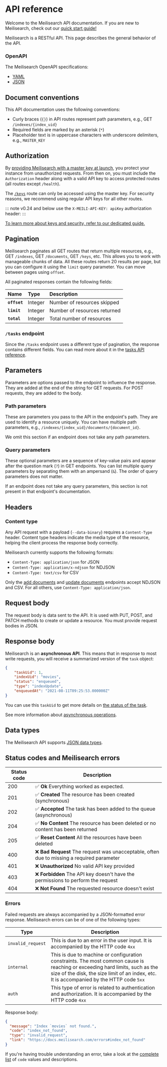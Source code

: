 # API reference

Welcome to the Meilisearch API documentation. If you are new to Meilisearch, check out our [quick start guide!](/learn/getting_started/quick_start.md)

Meilisearch is a RESTful API. This page describes the general behavior of the API.

### OpenAPI

The Meilisearch OpenAPI specifications:

- [YAML](https://bump.sh/doc/meilisearch.yaml)
- [JSON](https://bump.sh/doc/meilisearch.json)

## Document conventions

This API documentation uses the following conventions:

- Curly braces (`{}`) in API routes represent path parameters, e.g., GET `/indexes/{index_uid}`
- Required fields are marked by an asterisk (`*`)
- Placeholder text is in uppercase characters with underscore delimiters, e.g., `MASTER_KEY`

## Authorization

By [providing Meilisearch with a master key at launch](/learn/security/master_api_keys.md#protecting-a-meilisearch-instance), you protect your instance from unauthorized requests. From then on, you must include the `Authorization` header along with a valid API key to access protected routes (all routes except `/health`).

<CodeSamples id="authorization_header_1" />

The [`/keys`](/reference/api/keys.md) route can only be accessed using the master key. For security reasons, we recommend using regular API keys for all other routes.

::: note
 v0.24 and below use the `X-MEILI-API-KEY: apiKey` authorization header:
<CodeSamples id="updating_guide_check_version_old_authorization_header" />
:::

[To learn more about keys and security, refer to our dedicated guide.](/learn/security/master_api_keys.md)

## Pagination

Meilisearch paginates all GET routes that return multiple resources, e.g., GET `/indexes`, GET `/documents`, GET `/keys`, etc. This allows you to work with manageable chunks of data. All these routes return 20 results per page, but you can configure it using the `limit` query parameter. You can move between pages using `offset`.

All paginated responses contain the following fields:

| Name         | Type    | Description                  |
| :----------- | :------ | :--------------------------- |
| **`offset`** | Integer | Number of resources skipped  |
| **`limit`**  | Integer | Number of resources returned |
| **`total`**  | Integer | Total number of resources    |

### `/tasks` endpoint

Since the `/tasks` endpoint uses a different type of pagination, the response contains different fields. You can read more about it in the [tasks API reference](/reference/api/tasks.md#get-tasks).

## Parameters

Parameters are options passed to the endpoint to influence the response. They are added at the end of the string for GET requests. For POST requests, they are added to the body.

### Path parameters

These are parameters you pass to the API in the endpoint's path. They are used to identify a resource uniquely. You can have multiple path parameters, e.g., `/indexes/{index_uid}/documents/{document_id}`.

We omit this section if an endpoint does not take any path parameters.

### Query parameters

These optional parameters are a sequence of key-value pairs and appear after the question mark (`?`) in GET endpoints. You can list multiple query parameters by separating them with an ampersand (`&`). The order of query parameters does not matter.

If an endpoint does not take any query parameters, this section is not present in that endpoint's documentation.

## Headers

### Content type

Any API request with a payload (`--data-binary`) requires a `Content-Type` header. Content type headers indicate the media type of the resource, helping the client process the response body correctly.

Meilisearch currently supports the following formats:

- `Content-Type: application/json` for JSON
- `Content-Type: application/x-ndjson` for NDJSON
- `Content-Type: text/csv` for CSV

Only the [add documents](/reference/api/documents.md#add-or-replace-documents) and [update documents](/reference/api/documents.md#add-or-update-documents) endpoints accept  NDJSON and CSV. For all others, use `Content-Type: application/json`.

## Request body

The request body is data sent to the API. It is used with PUT, POST, and PATCH methods to create or update a resource. You must provide request bodies in JSON.

## Response body

Meilisearch is an **asynchronous API**. This means that in response to most write requests, you will receive a summarized version of the `task` object:

```json
{
    "taskUid": 1,
    "indexUid": "movies",
    "status": "enqueued",
    "type": "indexUpdate",
    "enqueuedAt": "2021-08-11T09:25:53.000000Z"
}
```

You can use this `taskUid` to get more details on [the status of the task](/reference/api/tasks.md#get-one-task).

See more information about [asynchronous operations](/learn/advanced/asynchronous_operations.md).

## Data types

The Meilisearch API supports [JSON data types](https://www.w3schools.com/js/js_json_datatypes.asp).

## Status codes and Meilisearch errors

| Status code | Description                                                                                |
| ----------- | ------------------------------------------------------------------------------------------ |
| 200         | ✅ **Ok** Everything worked as expected.                                                   |
| 201         | ✅ **Created** The resource has been created (synchronous)                                 |
| 202         | ✅  **Accepted** The task has been added to the queue (asynchronous)                       |
| 204         | ✅ **No Content** The resource has been deleted or no content has been returned            |
| 205         | ✅ **Reset Content** All the resources have been deleted                                   |
| 400         | ❌ **Bad Request** The request was unacceptable, often due to missing a required parameter |
| 401         | ❌ **Unauthorized** No valid API key provided                                              |
| 403         | ❌ **Forbidden** The API key doesn't have the permissions to perform the request           |
| 404         | ❌ **Not Found** The requested resource doesn't exist                                      |

### Errors

Failed requests are always accompanied by a JSON-formatted error response. Meilisearch errors can be of one of the following types:

| Type              | Description                                                                                                                                                                                                              |
| ----------------- | ------------------------------------------------------------------------------------------------------------------------------------------------------------------------------------------------------------------------ |
| `invalid_request` | This is due to an error in the user input. It is accompanied by the HTTP code `4xx`                                                                                                                                      |
| `internal`        | This is due to machine or configuration constraints. The most common cause is reaching or exceeding hard limits, such as the size of the disk, the size limit of an index, etc. It is accompanied by the HTTP code `5xx` |
| `auth`            | This type of error is related to authentication and authorization. It is accompanied by the HTTP code `4xx`                                                                                                              |

Response body:

```json
{
  "message": "Index `movies` not found.",
  "code": "index_not_found",
  "type": "invalid_request",
  "link": "https://docs.meilisearch.com/errors#index_not_found"
}
```

If you're having trouble understanding an error, take a look at the [complete list](/reference/api/error_codes.md) of `code` values and descriptions.
